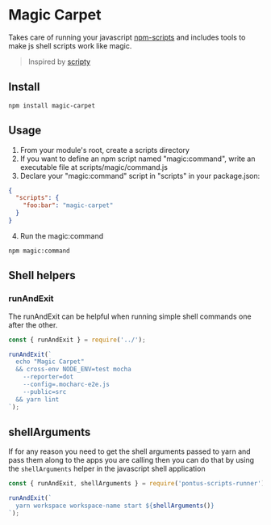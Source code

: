 # Magic Carpet

Takes care of running your javascript [npm-scripts] and includes tools to make
js shell scripts work like magic.

> Inspired by [scripty]

## Install

```shell
npm install magic-carpet
```

## Usage

1. From your module's root, create a scripts directory
2. If you want to define an npm script named "magic:command", write an executable file at scripts/magic/command.js
3. Declare your "magic:command" script in "scripts" in your package.json:

```json
{
  "scripts": {
    "foo:bar": "magic-carpet"
  }
}
```

4. Run the magic:command

```shell
npm magic:command
```

## Shell helpers

### runAndExit

The runAndExit can be helpful when running simple shell commands one after the
other.

```js
const { runAndExit } = require('../');

runAndExit(`
  echo "Magic Carpet"
  && cross-env NODE_ENV=test mocha
    --reporter=dot
    --config=.mocharc-e2e.js
    --public=src
  && yarn lint
`);
```

## shellArguments

If for any reason you need to get the shell arguments passed to yarn and pass
them along to the apps you are calling then you can do that by using the
`shellArguments` helper in the javascript shell application

```js
const { runAndExit, shellArguments } = require('pontus-scripts-runner');

runAndExit(`
  yarn workspace workspace-name start ${shellArguments()}
`);
```

[npm-scripts]: https://docs.npmjs.com/misc/scripts
[scripty]: https://www.npmjs.com/package/scripty
